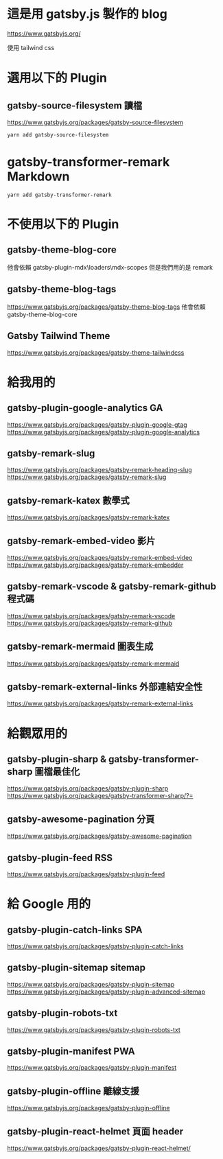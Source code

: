# 這是用 gatsby.js 製作的 blog

https://www.gatsbyjs.org/

使用 tailwind css

# 選用以下的 Plugin

## gatsby-source-filesystem 讀檔
https://www.gatsbyjs.org/packages/gatsby-source-filesystem

```
yarn add gatsby-source-filesystem
```

# gatsby-transformer-remark Markdown

```
yarn add gatsby-transformer-remark
```

# 不使用以下的 Plugin
## gatsby-theme-blog-core
他會依賴 gatsby-plugin-mdx\loaders\mdx-scopes
但是我們用的是 remark

## gatsby-theme-blog-tags
https://www.gatsbyjs.org/packages/gatsby-theme-blog-tags
他會依賴 gatsby-theme-blog-core

## Gatsby Tailwind Theme
https://www.gatsbyjs.org/packages/gatsby-theme-tailwindcss

# 給我用的

## gatsby-plugin-google-analytics GA
https://www.gatsbyjs.org/packages/gatsby-plugin-google-gtag
https://www.gatsbyjs.org/packages/gatsby-plugin-google-analytics

## gatsby-remark-slug
https://www.gatsbyjs.org/packages/gatsby-remark-heading-slug
https://www.gatsbyjs.org/packages/gatsby-remark-slug
## gatsby-remark-katex 數學式
https://www.gatsbyjs.org/packages/gatsby-remark-katex

## gatsby-remark-embed-video 影片
https://www.gatsbyjs.org/packages/gatsby-remark-embed-video
https://www.gatsbyjs.org/packages/gatsby-remark-embedder

## gatsby-remark-vscode & gatsby-remark-github 程式碼
https://www.gatsbyjs.org/packages/gatsby-remark-vscode
https://www.gatsbyjs.org/packages/gatsby-remark-github

## gatsby-remark-mermaid 圖表生成
https://www.gatsbyjs.org/packages/gatsby-remark-mermaid

## gatsby-remark-external-links 外部連結安全性
https://www.gatsbyjs.org/packages/gatsby-remark-external-links

# 給觀眾用的
## gatsby-plugin-sharp & gatsby-transformer-sharp 圖檔最佳化
https://www.gatsbyjs.org/packages/gatsby-plugin-sharp
https://www.gatsbyjs.org/packages/gatsby-transformer-sharp/?=

## gatsby-awesome-pagination 分頁
https://www.gatsbyjs.org/packages/gatsby-awesome-pagination

## gatsby-plugin-feed RSS
https://www.gatsbyjs.org/packages/gatsby-plugin-feed

# 給 Google 用的

## gatsby-plugin-catch-links SPA
https://www.gatsbyjs.org/packages/gatsby-plugin-catch-links

## gatsby-plugin-sitemap sitemap
https://www.gatsbyjs.org/packages/gatsby-plugin-sitemap
https://www.gatsbyjs.org/packages/gatsby-plugin-advanced-sitemap

## gatsby-plugin-robots-txt
https://www.gatsbyjs.org/packages/gatsby-plugin-robots-txt

## gatsby-plugin-manifest PWA
https://www.gatsbyjs.org/packages/gatsby-plugin-manifest

## gatsby-plugin-offline 離線支援
https://www.gatsbyjs.org/packages/gatsby-plugin-offline

## gatsby-plugin-react-helmet 頁面 header
https://www.gatsbyjs.org/packages/gatsby-plugin-react-helmet/